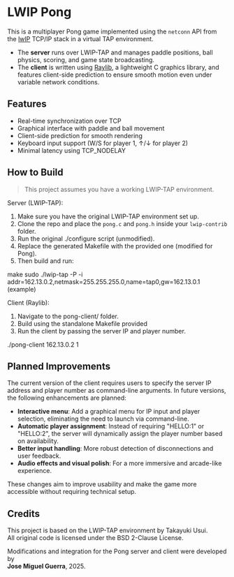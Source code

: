 # LWIP Pong

This is a multiplayer Pong game implemented using the `netconn` API from the [lwIP](https://savannah.nongnu.org/projects/lwip/) TCP/IP stack in a virtual TAP environment.

- The **server** runs over LWIP-TAP and manages paddle positions, ball physics, scoring, and game state broadcasting.
- The **client** is written using [Raylib](https://www.raylib.com/), a lightweight C graphics library, and features client-side prediction to ensure smooth motion even under variable network conditions.

## Features

- Real-time synchronization over TCP
- Graphical interface with paddle and ball movement
- Client-side prediction for smooth rendering
- Keyboard input support (W/S for player 1, ↑/↓ for player 2)
- Minimal latency using TCP_NODELAY

## How to Build

> This project assumes you have a working LWIP-TAP environment.

Server (LWIP-TAP):

1. Make sure you have the original LWIP-TAP environment set up.
2. Clone the repo and place the `pong.c` and `pong.h` inside your `lwip-contrib` folder.
3. Run the original ./configure script (unmodified).
4. Replace the generated Makefile with the provided one (modified for Pong).
5. Then build and run:

make
sudo ./lwip-tap -P -i  addr=162.13.0.2,netmask=255.255.255.0,name=tap0,gw=162.13.0.1 (example)

Client (Raylib):

1. Navigate to the pong-client/ folder.
2. Build using the standalone Makefile provided
3. Run the client by passing the server IP and player number.

./pong-client 162.13.0.2 1

## Planned Improvements

The current version of the client requires users to specify the server IP address and player number as command-line arguments. In future versions, the following enhancements are planned:

- **Interactive menu**: Add a graphical menu for IP input and player selection, eliminating the need to launch via command-line.
- **Automatic player assignment**: Instead of requiring "HELLO:1" or "HELLO:2", the server will dynamically assign the player number based on availability.
- **Better input handling**: More robust detection of disconnections and user feedback.
- **Audio effects and visual polish**: For a more immersive and arcade-like experience.

These changes aim to improve usability and make the game more accessible without requiring technical setup.


## Credits

This project is based on the LWIP-TAP environment by Takayuki Usui.  
All original code is licensed under the BSD 2-Clause License.

Modifications and integration for the Pong server and client were developed by  
**Jose Miguel Guerra**, 2025.

